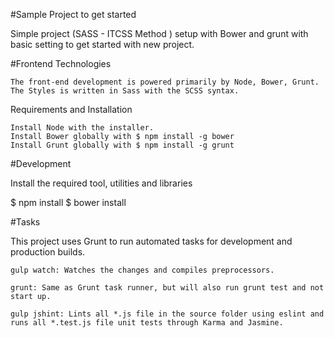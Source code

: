 #Sample Project to get started 

Simple project (SASS - ITCSS Method ) setup with Bower and grunt with basic setting to get started with new project.


#Frontend Technologies

    The front-end development is powered primarily by Node, Bower, Grunt. 
    The Styles is written in Sass with the SCSS syntax.

Requirements and Installation

    Install Node with the installer.
    Install Bower globally with $ npm install -g bower
    Install Grunt globally with $ npm install -g grunt

#Development

Install the required tool, utilities and libraries

$ npm install
$ bower install

#Tasks

This project uses Grunt to run automated tasks for development and production builds.

    gulp watch: Watches the changes and compiles preprocessors.

    grunt: Same as Grunt task runner, but will also run grunt test and not start up.

    gulp jshint: Lints all *.js file in the source folder using eslint and runs all *.test.js file unit tests through Karma and Jasmine.

